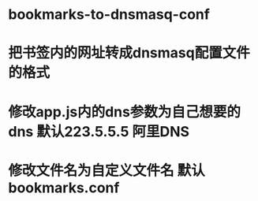 # bookmarks-to-dnsmasq-conf
# 把书签内的网址转成dnsmasq配置文件的格式
# 修改app.js内的dns参数为自己想要的dns 默认223.5.5.5 阿里DNS
# 修改文件名为自定义文件名 默认bookmarks.conf
